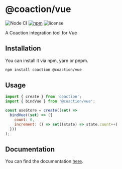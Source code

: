 # @coaction/vue

![Node CI](https://github.com/unadlib/coaction/workflows/Node%20CI/badge.svg)
[![npm](https://img.shields.io/npm/v/@coaction/vue.svg)](https://www.npmjs.com/package/@coaction/vue)
![license](https://img.shields.io/npm/l/@coaction/vue)

A Coaction integration tool for Vue

## Installation

You can install it via npm, yarn or pnpm.

```sh
npm install coaction @coaction/vue
```

## Usage

```jsx
import { create } from 'coaction';
import { bindVue } from '@coaction/vue';

const useStore = create((set) =>
  bindVue((set) => ({
    count: 0,
    increment: () => set((state) => state.count++)
  }))
);
```

## Documentation

You can find the documentation [here](https://github.com/unadlib/coaction).
